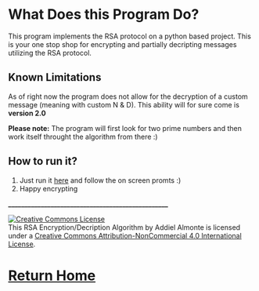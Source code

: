 # What Does this Program Do?

This program implements the RSA protocol on a python based project. This is your one stop shop for encrypting and partially decripting messages utilizing the RSA protocol. 

## Known Limitations

As of right now the program does not allow for the decryption of a custom message (meaning with custom N & D). This ability will for sure come is **version 2.0**

**Please note:** The program will first look for two prime numbers and then work itself throught the algorithm from there :)

## How to run it?

1. Just run it [here](https://repl.it/@Speedmirage/RSA-Encryption-and-Decryption) and follow the on screen promts :)
2. Happy encrypting

**_________________________________________________**












<a rel="license" href="http://creativecommons.org/licenses/by-nc/4.0/"><img alt="Creative Commons License" style="border-width:0" src="https://i.creativecommons.org/l/by-nc/4.0/88x31.png" /></a><br />This RSA Encryption/Decription Algorithm by Addiel Almonte is licensed under a <a rel="license" href="http://creativecommons.org/licenses/by-nc/4.0/">Creative Commons Attribution-NonCommercial 4.0 International License</a>.


# [Return Home](https://speedmirage.github.io)
